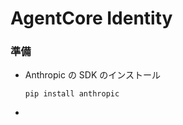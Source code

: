 # AgentCore Identity

### 準備

* Anthropic の SDK のインストール

    ```
    pip install anthropic
    ```

* 



